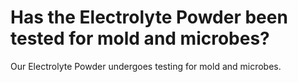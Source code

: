 # Has the Electrolyte Powder been tested for mold and microbes?

Our Electrolyte Powder undergoes testing for mold and microbes.